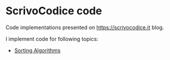 # ScrivoCodice code

Code implementations presented on https://scrivocodice.it blog.

I implement code for following topics:

- [Sorting Algorithms](https://github.com/scrivocodice/scrivocodice_code/tree/master/sorting_algorithms)
